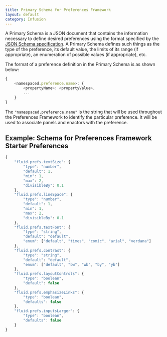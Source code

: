 ```yaml
---
title: Primary Schema for Preferences Framework
layout: default
category: Infusion
---
```


A Primary Schema is a JSON document that contains the information necessary to define desired preferences using the format specified by the [JSON Schema specification](http://json-schema.org/documentation.html). A Primary Schema defines such things as the type of the preference, its default value, the limits of its range (if appropriate), an enumeration of possible values (if appropriate), etc.

The format of a preference definition in the Primary Schema is as shown below:
```javascript
{
    <namespaced.preference.name>: {
        <propertyName>: <propertyValue>,
        ...
    }
}
```
The `"namespaced.preference.name"` is the string that will be used throughout the Preferences Framework to identify the particular preference. It will be used to associate panels and enactors with the preference.

## Example: Schema for Preferences Framework Starter Preferences ##

```javascript
{
    "fluid.prefs.textSize": {
        "type": "number",
        "default": 1,
        "min": 1,
        "max": 2,
        "divisibleBy": 0.1
    },
    "fluid.prefs.lineSpace": {
        "type": "number",
        "default": 1,
        "min": 1,
        "max": 2,
        "divisibleBy": 0.1
    },
    "fluid.prefs.textFont": {
        "type": "string",
        "default": "default",
        "enum": ["default", "times", "comic", "arial", "verdana"]
    },
    "fluid.prefs.contrast": {
        "type": "string",
        "default": "default",
        "enum": ["default", "bw", "wb", "by", "yb"]
    },
    "fluid.prefs.layoutControls": {
        "type": "boolean",
        "default": false
    },
    "fluid.prefs.emphasizeLinks": {
        "type": "boolean",
        "defaults": false
    },
    "fluid.prefs.inputsLarger": {
        "type": "boolean",
        "defaults": false
    }
}
```
